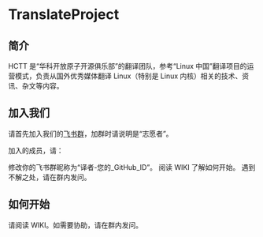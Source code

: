 # TranslateProject

## 简介

HCTT 是“华科开放原子开源俱乐部”的翻译团队，参考“Linux 中国”翻译项目的运营模式，负责从国外优秀媒体翻译 Linux（特别是 Linux 内核）相关的技术、资讯、杂文等内容。

## 加入我们

请首先加入我们的[飞书群](https://applink.feishu.cn/client/chat/chatter/add_by_link?link_token=f38nd38b-d0d1-4db6-a2ce-c6ce6e9002ec)，加群时请说明是“志愿者”。

加入的成员，请：

修改你的飞书群昵称为“译者-您的_GitHub_ID”。
阅读 WIKI 了解如何开始。
遇到不解之处，请在群内发问。

## 如何开始

请阅读 WIKI。如需要协助，请在群内发问。